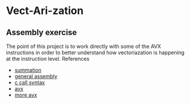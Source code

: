 # Vect-Ari-zation
## Assembly exercise
The point of this project is to work directly with some of the AVX instructions in order to better understand how vectoriazation is happening at the instruction level.
References
* [summation](https://en.algorithmica.org/hpc/simd/reduction/)
* [general assembly](https://cs.lmu.edu/~ray/notes/nasmtutorial/)
* [c call syntax](https://staffwww.fullcoll.edu/aclifton/cs241/lecture-asm-to-c-interop.html)
* [avx](https://docs.oracle.com/cd/E19120-01/open.solaris/817-5477/eojde/index.html)
* [more avx](https://en.wikipedia.org/wiki/Advanced_Vector_Extensions)
